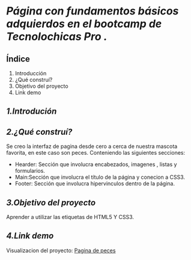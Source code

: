 # *Página con fundamentos básicos adquierdos en el bootcamp de Tecnolochicas Pro .* 
## Índice ## 
1. Introducción
2. ¿Qué construí?
3. Objetivo del proyecto 
4. Link demo

## *1.Introdución*

## *2.¿Qué construí?*
Se creo la interfaz de  pagina  desde cero a cerca de nuestra mascota favorita, en este caso son peces. Conteniendo las siguientes secciones:
- Hearder: Sección que involucra encabezados, imagenes , listas y formularios.
- Main:Sección que involucra el título de la página y conecion a CSS3.
- Footer: Sección que involucra hipervinculos dentro de la página. 

## *3.Objetivo del proyecto*
Aprender a utilizar las etiquetas de HTML5 Y CSS3.
## *4.Link demo*
Visualizacion del proyecto: [Pagina de peces](https://sparkling-manatee-e54752.netlify.app/)


